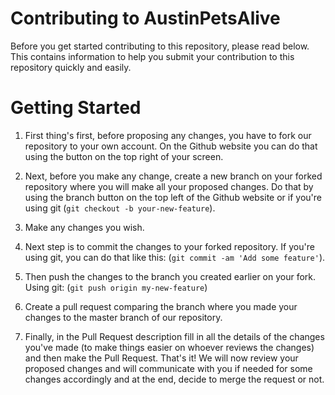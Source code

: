 # Contributing to AustinPetsAlive
Before you get started contributing to this repository, please read below. This contains information to help you submit your contribution to this repository quickly and easily.


# Getting Started
1. First thing's first, before proposing any changes, you have to fork our repository to your own account. On the Github website you can do that using the button on the top right of your screen.

2. Next, before you make any change, create a new branch on your forked repository where you will make all your proposed changes. Do that by using the branch button on the top left of the Github website or if you're using git (`git checkout -b your-new-feature`).

3. Make any changes you wish.

4. Next step is to commit the changes to your forked repository. If you're using git, you can do that like this: (`git commit -am 'Add some feature'`).

5. Then push the changes to the branch you created earlier on your fork. Using git: (`git push origin my-new-feature`)

6. Create a pull request comparing the branch where you made your changes to the master branch of our repository.

7. Finally, in the Pull Request description fill in all the details of the changes you've made (to make things easier on whoever reviews the changes) and then make the Pull Request. That's it! We will now review your proposed changes and will communicate with you if needed for some changes accordingly and at the end, decide to merge the request or not.
